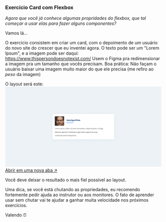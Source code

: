 ### Exercício Card com Flexbox

*Agora que você já conhece algumas propridades do flexbox, que tal começar a usar elas para fazer alguns componentes?*

Vamos lá...

O exercício consistem em criar um card, com o depoimento de um usuário do novo site do crescer que eu inventei agora. O texto pode ser um "Lorem Ipsum", e a imagem pode ser daqui: https://www.thispersondoesnotexist.com/ Usem o Figma pra redimensionar a imagem pra um tamanho que vocês precisam.
Boa prática: Não façam o usuário baixar uma imagem muito maior do que ele precisa (me refiro ao *peso* da imagem)

O layout será este:
<img src="./flexbox-1.jpg">
[Abrir em uma nova aba ↗](./flexbox-1.jpg)

Você deve deixar o resultado o mais fiel possível ao layout.

Uma dica, se você está chutando as propriedades, eu recomendo fortemente pedir ajuda ao instrutor ou aos monitores. O fato de aprender usar sem chutar vai te ajudar a ganhar muita velocidade nos próximos exercícios.

Valendo ⏰
